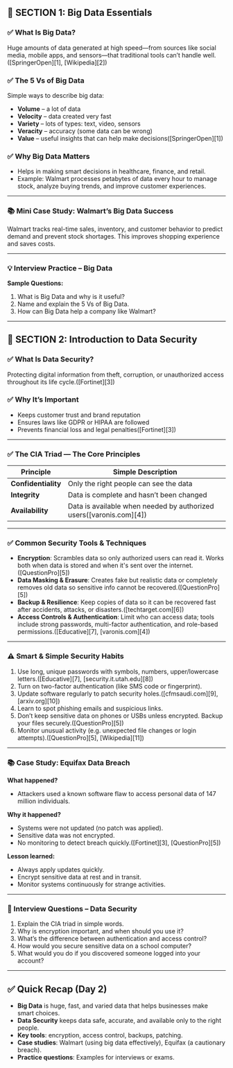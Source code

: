 ## 🔹 **SECTION 1: Big Data Essentials**

### ✅ What Is Big Data?

Huge amounts of data generated at high speed—from sources like social media, mobile apps, and sensors—that traditional tools can’t handle well.([SpringerOpen][1], [Wikipedia][2])

### ✅ The 5 Vs of Big Data

Simple ways to describe big data:

* **Volume** – a lot of data
* **Velocity** – data created very fast
* **Variety** – lots of types: text, video, sensors
* **Veracity** – accuracy (some data can be wrong)
* **Value** – useful insights that can help make decisions([SpringerOpen][1])

### ✅ Why Big Data Matters

* Helps in making smart decisions in healthcare, finance, and retail.
* Example: Walmart processes petabytes of data every hour to manage stock, analyze buying trends, and improve customer experiences.

---

### 📚 **Mini Case Study: Walmart’s Big Data Success**

Walmart tracks real-time sales, inventory, and customer behavior to predict demand and prevent stock shortages. This improves shopping experience and saves costs.

---

### 💡 Interview Practice – Big Data

**Sample Questions:**

1. What is Big Data and why is it useful?
2. Name and explain the 5 Vs of Big Data.
3. How can Big Data help a company like Walmart?

---

## 🔹 **SECTION 2: Introduction to Data Security**

### ✅ What Is Data Security?

Protecting digital information from theft, corruption, or unauthorized access throughout its life cycle.([Fortinet][3])

### ✅ Why It’s Important

* Keeps customer trust and brand reputation
* Ensures laws like GDPR or HIPAA are followed
* Prevents financial loss and legal penalties([Fortinet][3])

---

### ✅ The CIA Triad — The Core Principles

| Principle           | Simple Description                                                  |
| ------------------- | ------------------------------------------------------------------- |
| **Confidentiality** | Only the right people can see the data                              |
| **Integrity**       | Data is complete and hasn’t been changed                            |
| **Availability**    | Data is available when needed by authorized users([varonis.com][4]) |

---

### ✅ Common Security Tools & Techniques

* **Encryption**: Scrambles data so only authorized users can read it. Works both when data is stored and when it's sent over the internet.([QuestionPro][5])
* **Data Masking & Erasure**: Creates fake but realistic data or completely removes old data so sensitive info cannot be recovered.([QuestionPro][5])
* **Backup & Resilience**: Keep copies of data so it can be recovered fast after accidents, attacks, or disasters.([techtarget.com][6])
* **Access Controls & Authentication**: Limit who can access data; tools include strong passwords, multi-factor authentication, and role-based permissions.([Educative][7], [varonis.com][4])

---

### ⚠️ Smart & Simple Security Habits

1. Use long, unique passwords with symbols, numbers, upper/lowercase letters.([Educative][7], [security.it.utah.edu][8])
2. Turn on two-factor authentication (like SMS code or fingerprint).
3. Update software regularly to patch security holes.([cfmsaudi.com][9], [arxiv.org][10])
4. Learn to spot phishing emails and suspicious links.
5. Don’t keep sensitive data on phones or USBs unless encrypted. Backup your files securely.([QuestionPro][5])
6. Monitor unusual activity (e.g. unexpected file changes or login attempts).([QuestionPro][5], [Wikipedia][11])

---

### 📚 Case Study: Equifax Data Breach

**What happened?**

* Attackers used a known software flaw to access personal data of 147 million individuals.

**Why it happened?**

* Systems were not updated (no patch was applied).
* Sensitive data was not encrypted.
* No monitoring to detect breach quickly.([Fortinet][3], [QuestionPro][5])

**Lesson learned:**

* Always apply updates quickly.
* Encrypt sensitive data at rest and in transit.
* Monitor systems continuously for strange activities.

---

### 💼 Interview Questions – Data Security

1. Explain the CIA triad in simple words.
2. Why is encryption important, and when should you use it?
3. What’s the difference between authentication and access control?
4. How would you secure sensitive data on a school computer?
5. What would you do if you discovered someone logged into your account?

---

## ✅ Quick Recap (Day 2)

* **Big Data** is huge, fast, and varied data that helps businesses make smart choices.
* **Data Security** keeps data safe, accurate, and available only to the right people.
* **Key tools**: encryption, access control, backups, patching.
* **Case studies**: Walmart (using big data effectively), Equifax (a cautionary breach).
* **Practice questions**: Examples for interviews or exams.

